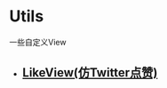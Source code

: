 # Utils

一些自定义View


- ## [LikeView(仿Twitter点赞)](https://github.com/huigeAndroid/HuiGerCode/blob/master/library/src/main/java/com/huige/library/likeview/LikeView.java)

